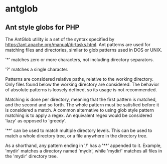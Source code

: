 # antglob
## Ant style globs for PHP

The AntGlob utility is a set of the syntax specified by https://ant.apache.org/manual/dirtasks.html. Ant patterns
are used for matching files and directories, similar to glob patterns used in DOS or UNIX.

'*' matches zero or more characters, not including directory separators.

'?' matches a single character.

Patterns are considered relative paths, relative to the working directory. Only files found below the working
directory are considered. The behavior of absolute patterns is loosely defined, so its usage is not recommended.

Matching is done per directory, meaning that the first pattern is matched, and the second and so forth. The whole
pattern must be satisfied before it is considered a match. A common alternative to using glob style pattern matching
is to apply a regex. An equivalent regex would be considered 'lazy' as opposed to 'greedy'.

'**' can be used to match multiple directory levels. This can be used to match a whole directory tree, or a file
anywhere in the directory tree.

As a shorthand, any pattern ending in '/' has a '**' appended to it. Example, 'mydir'
matches a directory named 'mydir', while 'mydir/' matches all files in the 'mydir' directory tree.




